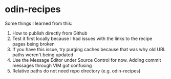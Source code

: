 # odin-recipes

Some things I learned from this:

1. How to publish directly from Github
2. Test it first locally because I had issues with the links to the recipe pages being broken
3. If you have this issue, try purging caches because that was why old URL paths weren't being updated
4. Use the Message Editor under Source Control for now. Adding commit messages through VIM got confusing
5. Relative paths do not need repo directory (e.g. odin-recipes)